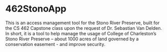 # 462StonoApp
This is an access management tool for the Stono River Preserve, built for the CS 462 Capstone class upon the request of Dr. Sebastian Van Delden. In short, it is a tool to help manage the usage of College of Charleston’s Stono River Preserve – about 1000 acres of land governed by a conservation easement - and improve security.
